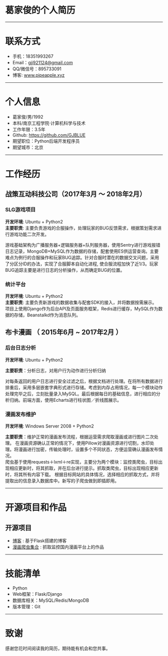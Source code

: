 # 葛家俊的个人简历

---


# 联系方式

- 手机：18351993267 
- Email：gjj921124@gmail.com
- QQ/微信号：895733091
- 博客: www.pipeapple.xyz

---

# 个人信息

 - 葛家俊/男/1992 
 - 本科/南京工程学院·计算机科学与技术
 - 工作年限：3.5年
 - Github: https://github.com/GJBLUE
 - 期望职位：Python后端开发程序员
 - 期望城市：北京

---

# 工作经历

## 战策互动科技公司（2017年3月 ～ 2018年2月）  


### SLG游戏项目  
**开发环境**: Ubuntu + Python2   
**主要职责**: 主要负责游戏的合服操作，处理玩家的BUG反馈需求，根据策划需求进行游戏功能二次开发。  

游戏基础架构为广播服务器+逻辑服务器+队列服务器，使用Sentry进行游戏报错日志记录，MongoDB+MySQL作为数据的存储，配套使用ES供运营查询。主要难点为例行的合服操作和玩家BUG追踪。针对合服时潜在的数据交叉问题，采用了分区分ID的办法，实现了合服脚本自动化进程, 使合服流程加快了近1/3。玩家BUG追踪主要是进行日志的分析操作，从而确定BUG的位置。
      

### 统计平台
**开发环境**: Ubuntu + Python2   
**主要职责**: 主要负责新游戏的数据收集与配套SDK的接入，并将数据按需展示。  
    项目上使用Django作为后台API及页面服务框架，Redis进行缓存，MySQL作为数据的存储，Beanstalkd作为消息队列。


## 布卡漫画 （ 2015年6月 ~ 2017年2月 ）


### 后台日志分析
**开发环境**: Ubuntu + Python2  

**主要职责**：分析日志，对用户行为动作进行分析归纳  

对每条返回的用户日志进行安全过滤之后，根据文档进行处理。在将所有数据进行排重后，采用多层嵌套字典形式进行存储。考虑到内存占用情况，每一个模块动作处理完毕之后，立刻批量录入MySQL。最后根据每日的基础信息，进行相应的分析归纳。前端方面，使用Echarts进行柱状图／折线图展示。

### 漫画发布维护
**开发环境**: Windows Server 2008 + Python2  

**主要职责**：维护正常的漫画发布流程，根据运营需求爬取漫画或进行图片二次处理。
  在漫画资源确认正常的情况下，使用Pillow对漫画资源进行切割，水印处理。将漫画进行加密，传输处理时，设置多个不同状态，方便运营确认漫画发布情况。  
  爬虫基于使用requests＋lxml＋re实现，主要分为两个模块：监控类爬虫，目标出现相应更新时，将其抓取，并在后台进行提示。抓取类爬虫，目标出现相应更新时，将其所有内容下载。
  根据目标网站的具体情况，选择相应的抓取方式，并将提取出的信息录入数据库中。新写的子爬虫做到即插即用。 
    
---

# 开源项目和作品

## 开源项目

 - [博客](http://t.cn/Rf0sHNI) : 基于Flask搭建的博客
 - [漫画爬虫集合](http://t.cn/Rf0sBXk) : 抓取监控国内漫画平台上的作品



---

# 技能清单

- Python
- Web框架：Flask/Django
- 数据库相关：MySQL/Redis/MongoDB
- 版本管理：Git  


---

# 致谢
感谢您花时间阅读我的简历，期待能有机会和您共事。



